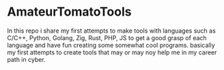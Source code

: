 # AmateurTomatoTools 
 In this repo i share my first attempts to make tools with languages such as C/C++, Python, Golang, Zig, Rust, PHP, JS to get a good grasp of each language and have fun creating some somewhat cool programs. basically my first attempts to create tools that may or may noy help me in my career path in cyber.
